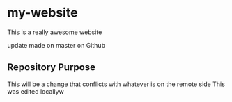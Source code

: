 # my-website

This is a really awesome website

update made on master on Github

## Repository Purpose

This will be a change that conflicts
with whatever is on the remote side
This was edited locallyw